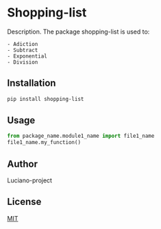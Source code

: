 # Shopping-list

Description. 
The package shopping-list is used to:
	
	- Adiction
	- Subtract
	- Exponential
	- Division
	
	
## Installation


```bash
pip install shopping-list
```

## Usage

```python
from package_name.module1_name import file1_name
file1_name.my_function()
```

## Author
Luciano-project

## License
[MIT](https://choosealicense.com/licenses/mit/)
